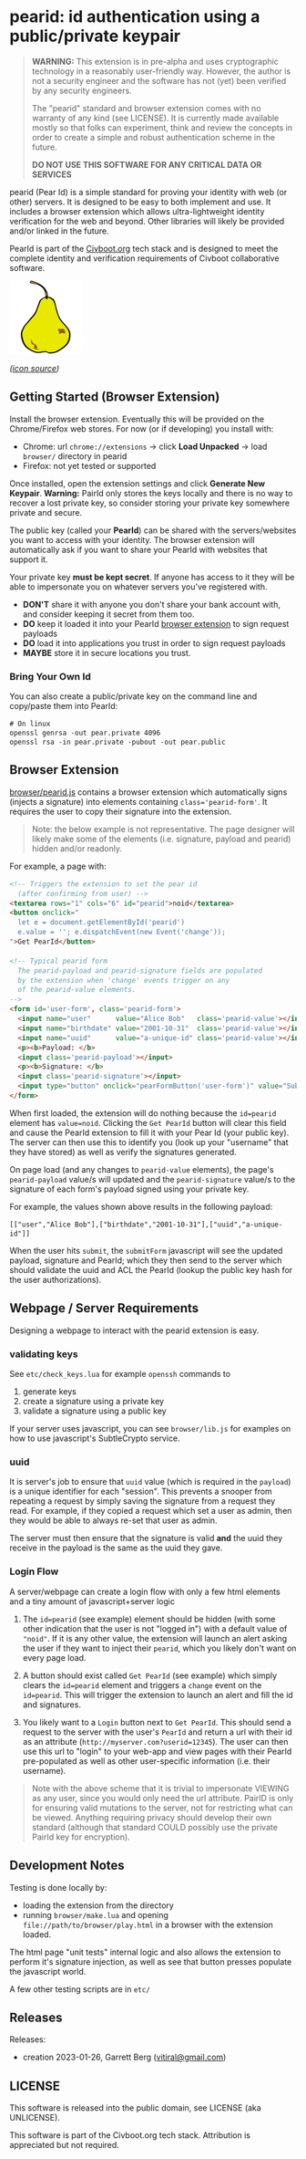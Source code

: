 # pearid: id authentication using a public/private keypair

> **WARNING:** This extension is in pre-alpha and uses cryptographic technology
> in a reasonably user-friendly way. However, the author is not a security
> engineer and the software has not (yet) been verified by any security
> engineers.
>
> The "pearid" standard and browser extension comes with no warranty of any kind
> (see LICENSE). It is currently made available mostly so that folks can
> experiment, think and review the concepts in order to create a simple and
> robust authentication scheme in the future.
>
> **DO NOT USE THIS SOFTWARE FOR ANY CRITICAL DATA OR SERVICES**

pearid (Pear Id) is a simple standard for proving your identity with web (or other)
servers. It is designed to be easy to both implement and use. It includes a
browser extension which allows ultra-lightweight identity verification for the
web and beyond. Other libraries will likely be provided and/or linked in the
future.

PearId is part of the [Civboot.org][civboot] tech stack and is designed to meet
the complete identity and verification requirements of Civboot collaborative
software.

![icon](./browser/icon128.png)

_([icon
source](https://publicdomainvectors.org/en/free-clipart/Pear-vector-clip-art/5832.html))_

## Getting Started (Browser Extension)

Install the browser extension. Eventually this will be provided on the
Chrome/Firefox web stores. For now (or if developing) you install with:

* Chrome: url `chrome://extensions` -> click **Load Unpacked** -> load
  `browser/` directory in pearid
* Firefox: not yet tested or supported

Once installed, open the extension settings and click **Generate New Keypair**.
**Warning:** PairId only stores the keys locally and there is no way to recover
a lost private key, so consider storing your private key somewhere private and
secure.

The public key (called your **PearId**) can be shared with the servers/websites
you want to access with your identity. The browser extension will automatically
ask if you want to share your PearId with websites that support it.

Your private key **must be kept secret**. If anyone has access to it they will
be able to impersonate you on whatever servers you've registered with.

* **DON'T** share it with anyone you don't share your bank account with, and
  consider keeping it secret from them too.
* **DO** keep it loaded it into your PearId
  [browser extension](#browser-extension) to sign request payloads
* **DO** load it into applications you trust in order to sign request payloads
* **MAYBE** store it in secure locations you trust.

### Bring Your Own Id

You can also create a public/private key on the command line and copy/paste
them into PearId:
```
# On linux
openssl genrsa -out pear.private 4096
openssl rsa -in pear.private -pubout -out pear.public
```

## Browser Extension
[browser/pearid.js](./browser/pearid.js) contains a browser extension which
automatically signs (injects a signature) into elements containing
`class='pearid-form'`. It requires the user to copy their signature into the
extension.

> Note: the below example is not representative. The page designer will likely
> make some of the elements (i.e. signature, payload and pearid) hidden and/or
> readonly.

For example, a page with:

```html
<!-- Triggers the extension to set the pear id
  (after confirming from user) -->
<textarea rows="1" cols="6" id="pearid">noid</textarea>
<button onclick="
  let e = document.getElementById('pearid')
  e.value = ''; e.dispatchEvent(new Event('change'));
">Get PearId</button>

<!-- Typical pearid form
  The pearid-payload and pearid-signature fields are populated
  by the extension when 'change' events trigger on any
  of the pearid-value elements.
-->
<form id='user-form', class='pearid-form'>
  <input name="user"      value="Alice Bob"   class='pearid-value'></input>
  <input name="birthdate" value="2001-10-31"  class='pearid-value'></input>
  <input name="uuid"      value="a-unique-id" class='pearid-value'></input>
  <p><b>Payload: </b>
  <input class='pearid-payload'></input>
  <p><b>Signature: </b>
  <input class='pearid-signature'></input>
  <input type="button" onclick="pearFormButton('user-form')" value="Submit">
</form>

```

When first loaded, the extension will do nothing because the `id=pearid` element
has `value=noid`. Clicking the `Get PearId` button will clear this field and
cause the PearId extension to fill it with your Pear Id (your public key). The
server can then use this to identify you (look up your "username" that they have
stored) as well as verify the signatures generated.

On page load (and any changes to `pearid-value` elements), the page's
`pearid-payload` value/s will updated and the `pearid-signature` value/s to the
signature of each form's payload signed using your private key.

For example, the values shown above results in the following payload:

```
[["user","Alice Bob"],["birthdate","2001-10-31"],["uuid","a-unique-id"]]
```

When the user hits `submit`, the `submitForm` javascript will see the updated
payload, signature and PearId; which they then send to the server which should
validate the uuid and ACL the PearId (lookup the public key hash for the user
authorizations).

## Webpage / Server Requirements
Designing a webpage to interact with the pearid extension is easy.

### validating keys
See `etc/check_keys.lua` for example `openssh` commands to

1. generate keys
2. create a signature using a private key
3. validate a signature using a public key

If your server uses javascript, you can see `browser/lib.js`
for examples on how to use javascript's SubtleCrypto service.

### uuid

It is server's job to ensure that `uuid` value (which is required in the
`payload`) is a unique identifier for each "session". This prevents a snooper
from repeating a request by simply saving the signature from a request they
read. For example, if they copied a request which set a user as admin, then
they would be able to always re-set that user as admin.

The server must then ensure that the signature is valid **and** the uuid they
receive in the payload is the same as the uuid they gave.

### Login Flow

A server/webpage can create a login flow with only a few html elements and a
tiny amount of javascript+server logic

1. The `id=pearid` (see example) element should be hidden (with some other
   indication that the user is not "logged in") with a default value of
   `"noid"`. If it is any other value, the extension will launch an alert asking
   the user if they want to inject their `pearid`, which you likely don't want
   on every page load.

2. A button should exist called `Get PearId` (see example) which simply clears
   the `id=pearid` element and triggers a `change` event on the `id=pearid`.
   This will trigger the extension to launch an alert and fill the id and
   signatures.

3. You likely want to a `Login` button next to `Get PearId`. This should send
   a request to the server with the user's `PearId` and return a url with their
   id as an attribute (`http://myserver.com?userid=12345`). The user can then
   use this url to "login" to your web-app and view pages with their PearId
   pre-populated as well as other user-specific information (i.e. their
   username).

> Note with the above scheme that it is trivial to impersonate VIEWING as any
> user, since you would only need the url attribute. PairID is only for ensuring
> valid mutations to the server, not for restricting what can be viewed.
> Anything requiring privacy should develop their own standard (although that
> standard COULD possibly use the private PairId key for encryption).

## Development Notes
Testing is done locally by:

* loading the extension from the directory
* running `browser/make.lua` and opening
`file://path/to/browser/play.html` in a browser with the extension loaded.

The html page "unit tests" internal logic and also allows the extension to
perform it's signature injection, as well as see that button presses populate
the javascript world.

A few other testing scripts are in `etc/`

## Releases
Releases:
* creation 2023-01-26, Garrett Berg (vitiral@gmail.com)

## LICENSE
This software is released into the public domain, see LICENSE (aka UNLICENSE).

This software is part of the Civboot.org tech stack. Attribution is appreciated
but not required.

[civboot]: http://civboot.org
